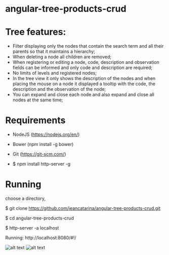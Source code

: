 # angular-tree-products-crud

# Tree features:
  - Filter displaying only the nodes that contain the search term and all their parents so that it maintains a hierarchy;
  - When deleting a node all children are removed;
  - When registering or editing a node, code, description and observation fields can be informed and only code and description are required;
  - No limits of levels and registered nodes;
  - In the tree view it only shows the description of the nodes and when placing the mouse on a node it displayed a tooltip with the code, the description and the observation of the node;
  - You can expand and close each node and also expand and close all nodes at the same time;
  
# Requirements

 - NodeJS (https://nodejs.org/en/)
 
 - Bower (npm install -g bower)
 
 - Git (https://git-scm.com/)
 
 - $ npm install http-server -g
 
# Running

choose a directory, 

$ git clone https://github.com/jeancatarina/angular-tree-products-crud.git

$ cd angular-tree-products-crud

$ http-server -a localhost

Running: http://localhost:8080/#!/

![alt text](https://github.com/jeancatarina/angular-tree-products-crud/blob/master/gifs/arvore.gif)
![alt text](https://github.com/jeancatarina/angular-tree-products-crud/blob/master/gifs/incluir.gif)
